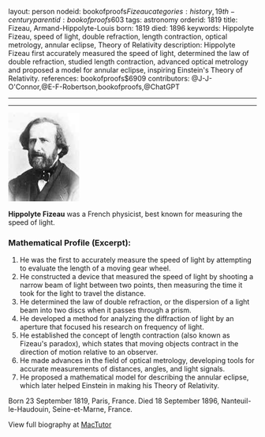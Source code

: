 layout: person
nodeid: bookofproofs$Fizeau
categories: history,19th-century
parentid: bookofproofs$603
tags: astronomy
orderid: 1819
title: Fizeau, Armand-Hippolyte-Louis
born: 1819
died: 1896
keywords: Hippolyte Fizeau, speed of light, double refraction, length contraction, optical metrology, annular eclipse, Theory of Relativity
description: Hippolyte Fizeau first accurately measured the speed of light, determined the law of double refraction, studied length contraction, advanced optical metrology and proposed a model for annular eclipse, inspiring Einstein's Theory of Relativity.
references: bookofproofs$6909
contributors: @J-J-O'Connor,@E-F-Robertson,bookofproofs,@ChatGPT

---



---

![Fizeau.jpg](https://github.com/bookofproofs/bookofproofs.github.io/blob/main/_sources/_assets/images/portraits/Fizeau.jpg?raw=true)

**Hippolyte Fizeau**  was a French physicist, best known for measuring the speed of light.

### Mathematical Profile (Excerpt):
1. He was the first to accurately measure the speed of light by attempting to evaluate the length of a moving gear wheel.
2. He constructed a device that measured the speed of light by shooting a narrow beam of light between two points, then measuring the time it took for the light to travel the distance.
3. He determined the law of double refraction, or the dispersion of a light beam into two discs when it passes through a prism.
4. He developed a method for analyzing the diffraction of light by an aperture that focused his research on frequency of light.
5. He established the concept of length contraction (also known as Fizeau's paradox), which states that moving objects contract in the direction of motion relative to an observer.
6. He made advances in the field of optical metrology, developing tools for accurate measurements of distances, angles, and light signals.
7. He proposed a mathematical model for describing the annular eclipse, which later helped Einstein in making his Theory of Relativity.

Born 23 September 1819, Paris, France. Died 18 September 1896, Nanteuil-le-Haudouin, Seine-et-Marne, France.

View full biography at [MacTutor](https://mathshistory.st-andrews.ac.uk/Biographies/Fizeau/)
